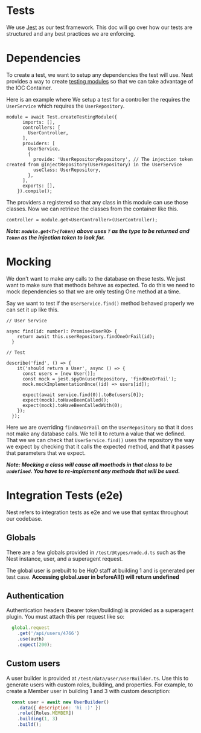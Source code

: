# Tests
We use [Jest](https://jestjs.io/) as our test framework. This doc will go over how our tests are structured and any best practices we are enforcing.

# Dependencies
To create a test, we want to setup any dependencies the test will use. Nest provides a way to create [testing modules](https://docs.nestjs.com/fundamentals/unit-testing) so that we can take advantage of the IOC Container.

Here is an example where We setup a test for a controller the requires the `UserService` which requires the `UserRepository`.

```
module = await Test.createTestingModule({
      imports: [],
      controllers: [
        UserController,
      ],
      providers: [
        UserService,
        {
          provide: 'UserRepositoryRepository', // The injection token created from @InjectRepository(UserRepository) in the UserService
          useClass: UserRepository,
        },
      ],
      exports: [],
    }).compile();
```

The providers a registered so that any class in this module can use those classes. Now we can retrieve the classes from the container like this.

```
controller = module.get<UserController>(UserController);
```

***Note: `module.get<T>(Token)` above uses `T` as the type to be returned and `Token` as the injection token to look for.***

# Mocking
We don't want to make any calls to the database on these tests. We just want to make sure that methods behave as expected. To do this we need to mock dependencies so that we are only testing One method at a time.

Say we want to test if the `UserService.find()` method behaved properly we can set it up like this.
```
// User Service

async find(id: number): Promise<UserRO> {
    return await this.userRepository.findOneOrFail(id);
  }
```

```
// Test

describe('find', () => {
    it('should return a User', async () => {
      const users = [new User()];
      const mock = jest.spyOn(userRepository, 'findOneOrFail');
      mock.mockImplementationOnce((id) => users[id]);

      expect(await service.find(0)).toBe(users[0]);
      expect(mock).toHaveBeenCalled();
      expect(mock).toHaveBeenCalledWith(0);
    });
  });
```

Here we are overriding `findOneOrFail` on the `UserRepository` so that it does not make any database calls. We tell it to return a value that we defined. That we we can check that `UserService.find()` uses the repository the way we expect by checking that it calls the expected method, and that it passes that parameters that we expect.

***Note: Mocking a class will cause all moethods in that class to be `undefined`. You have to re-implement any methods that will be used.***

# Integration Tests (e2e)
Nest refers to integration tests as e2e and we use that syntax throughout our codebase.

## Globals
There are a few globals provided in `/test/@types/node.d.ts` such as the Nest instance, user, and a superagent request.

The global user is prebuilt to be HqO staff at building 1 and is generated per test case.
**Accessing global.user in beforeAll() will return undefined**

## Authentication
Authentication headers (bearer token/building) is provided as a superagent plugin. You must attach this per request like so:
``` js
  global.request
    .get('/api/users/4766')
    .use(auth)
    .expect(200);
```

## Custom users
A user builder is provided at `/test/data/user/userBuilder.ts`. Use this to generate users with custom roles, building, and properties. For example, to create a Member user in building 1 and 3 with custom description:
``` js
  const user = await new UserBuilder()
    .data({ description: 'hi :)' })
    .role([Roles.MEMBER])
    .building(1, 3)
    .build();
```
